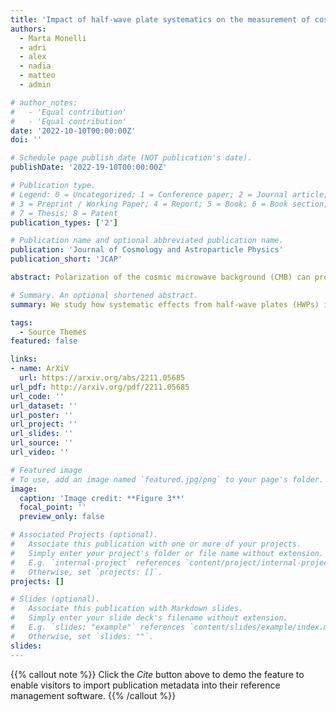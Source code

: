 ```yaml
---
title: 'Impact of half-wave plate systematics on the measurement of cosmic birefringence from CMB polarization'
authors: 
  - Marta Monelli
  - adri
  - alex
  - nadia
  - matteo
  - admin

# author_notes:
#   - 'Equal contribution'
#   - 'Equal contribution'
date: '2022-10-10T00:00:00Z'
doi: ''

# Schedule page publish date (NOT publication's date).
publishDate: '2022-19-10T00:00:00Z'

# Publication type.
# Legend: 0 = Uncategorized; 1 = Conference paper; 2 = Journal article;
# 3 = Preprint / Working Paper; 4 = Report; 5 = Book; 6 = Book section;
# 7 = Thesis; 8 = Patent
publication_types: ['2']

# Publication name and optional abbreviated publication name.
publication: 'Journal of Cosmology and Astroparticle Physics'
publication_short: 'JCAP'

abstract: Polarization of the cosmic microwave background (CMB) can probe new parity-violating physics such as cosmic birefringence (CB), which requires exquisite control over instrumental systematics. The non-idealities of the half-wave plate (HWP) represent a source of systematics when used as a polarization modulator. We study their impact on the CMB angular power spectra, which is partially degenerate with CB and miscalibration of the polarization angle. We use full-sky beam convolution simulations including HWP to generate mock noiseless time-ordered data, process them through a bin averaging map-maker, and calculate the power spectra including TB and  EB correlations. We also derive analytical formulae which accurately model the observed spectra. For our choice of HWP parameters, the HWP-induced angle amounts to a few degrees, which could be misinterpreted as CB. Accurate knowledge of the HWP is required to mitigate this. Our simulation and analytical formulae will be useful for deriving requirements for the accuracy of HWP calibration.

# Summary. An optional shortened abstract.
summary: We study how systematic effects from half-wave plates (HWPs) impact our ability to probe parity-violating physics such as cosmic birefringence (CB).

tags:
  - Source Themes
featured: false

links:
- name: ArXiV
  url: https://arxiv.org/abs/2211.05685
url_pdf: http://arxiv.org/pdf/2211.05685
url_code: ''
url_dataset: ''
url_poster: ''
url_project: ''
url_slides: ''
url_source: ''
url_video: ''

# Featured image
# To use, add an image named `featured.jpg/png` to your page's folder.
image:
  caption: 'Image credit: **Figure 3**'
  focal_point: ''
  preview_only: false

# Associated Projects (optional).
#   Associate this publication with one or more of your projects.
#   Simply enter your project's folder or file name without extension.
#   E.g. `internal-project` references `content/project/internal-project/index.md`.
#   Otherwise, set `projects: []`.
projects: []

# Slides (optional).
#   Associate this publication with Markdown slides.
#   Simply enter your slide deck's filename without extension.
#   E.g. `slides: "example"` references `content/slides/example/index.md`.
#   Otherwise, set `slides: ""`.
slides:
---
```


{{% callout note %}}
Click the _Cite_ button above to demo the feature to enable visitors to import publication metadata into their reference management software.
{{% /callout %}}

<!-- Supplementary notes can be added here, including [code and math](https://wowchemy.com/docs/content/writing-markdown-latex/). -->
